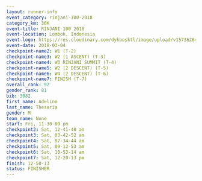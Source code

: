 ```yaml
---
layout: runner-info 
event_category: rinjani-100-2018 
category_km: 36K 
event-title: RINJANI 100 2018 
event-location: Lombok, Indonesia 
event-logo: https://res.cloudinary.com/dykbosktl/image/upload/v1573626435/Logo/Rinjani_eoufbh.png 
event-date: 2018-03-04 
checkpoint-name2: W1 (T-2) 
checkpoint-name3: W2 (1 ASCENT) (T-3) 
checkpoint-name4: W3 RINJANI SUMMIT (T-4) 
checkpoint-name5: W2 (2 DESCENT) (T-5) 
checkpoint-name6: W4 (2 DESCENT) (T-6) 
checkpoint-name7: FINISH (T-7) 
overall_rank: 92
gender_rank: 81
bib: 3082
first_name: Adelino
last_name: Thesaria
gender: M
team_name: None
start: Fri, 11-30-00 pm
checkpoint2: Sat, 12-41-48 am
checkpoint3: Sat, 03-42-52 am
checkpoint4: Sat, 07-34-44 am
checkpoint5: Sat, 09-12-53 am
checkpoint6: Sat, 10-53-14 am
checkpoint7: Sat, 12-20-13 pm
finish: 12-50-13
status: FINISHER
---
```

